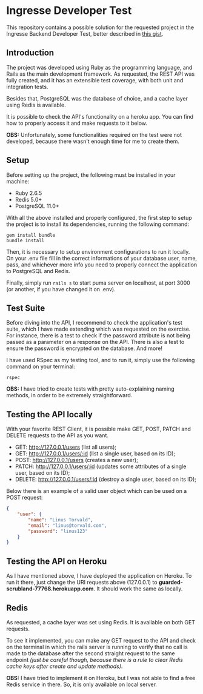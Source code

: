 # Ingresse Developer Test

This repository contains a possible solution for the requested project in the Ingresse Backend Developer Test, better described in [this gist](https://gist.github.com/vitorleal/158e4e3870337dacf9475a5a27e5c7c9).

## Introduction

The project was developed using Ruby as the programming language, and Rails as the main development framework. As requested, the REST API was fully created, and it has an extensible test coverage, with both unit and integration tests.

Besides that, PostgreSQL was the database of choice, and a cache layer using Redis is available.

It is possible to check the API's functionality on a heroku app. You can find how to properly access it and make requests to it below.

**OBS:** Unfortunately, some functionalities required on the test were not developed, because there wasn't enough time for me to create them.

## Setup

Before setting up the project, the following must be installed in your machine:
- Ruby 2.6.5
- Redis 5.0+
- PostgreSQL 11.0+

With all the above installed and properly configured, the first step to setup the project is to install its dependencies, running the following command:

```
gem install bundle
bundle install
```

Then, it is necessary to setup environment configurations to run it locally. On your .env file fill in the correct informations of your database user, name, pass, and whichever more info you need to properly connect the application to PostgreSQL and Redis.

Finally, simply run `rails s` to start puma server on localhost, at port 3000 (or another, if you have changed it on .env).

## Test Suite

Before diving into the API, I recommend to check the application's test suite, which I have made extending which was requested on the exercise. For instance, there is a test to check if the password attribute is not being passed as a parameter on a response on the API. There is also a test to ensure the password is encrypted on the database. And more!

I have used RSpec as my testing tool, and to run it, simply use the following command on your terminal:

```
rspec
```

**OBS:** I have tried to create tests with pretty auto-explaining naming methods, in order to be extremely straightforward.

## Testing the API locally

With your favorite REST Client, it is possible make GET, POST, PATCH and DELETE requests to the API as you want.

- GET: http://127.0.0.1/users (list all users);
- GET: http://127.0.0.1/users/:id (list a single user, based on its ID);
- POST: http://127.0.0.1/users (creates a new user);
- PATCH: http://127.0.0.1/users/:id (updates some attributes of a single user, based on its ID);
- DELETE: http://127.0.0.1/users/:id (destroy a single user, based on its ID);

Below there is an example of a valid user object which can be used on a POST request:

```json
{
	"user": {
		"name": "Linus Torvald",
		"email": "linus@torvald.com",
		"password": "linus123"
	}
}
```

## Testing the API on Heroku

As I have mentioned above, I have deployed the application on Heroku. To run it there, just change the URI requests above (127.0.0.1) to **guarded-scrubland-77768.herokuapp.com**. It should work the same as locally.

## Redis

As requested, a cache layer was set using Redis. It is available on both GET requests.

To see it implemented, you can make any GET request to the API and check on the terminal in which the rails server is running to verify that no call is made to the database after the second straight request to the same endpoint *(just be careful though, because there is a rule to clear Redis cache keys after create and update methods)*.

**OBS:** I have tried to implement it on Heroku, but I was not able to find a free Redis service in there. So, it is only available on local server.
